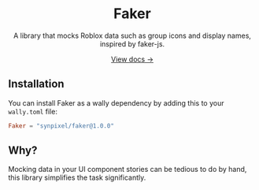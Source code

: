 <div align="center">
    <h1>Faker</h1>
    <p>A library that mocks Roblox data such as group icons and display names, inspired by faker-js.</p>
    <a href="https://synpixel.github.io/rbx-faker/">View docs →</a>
</div>

## Installation

You can install Faker as a wally dependency by adding this to your `wally.toml` file:

```toml
Faker = "synpixel/faker@1.0.0"
```

## Why?

Mocking data in your UI component stories can be tedious to do by hand, this library simplifies the task significantly.
